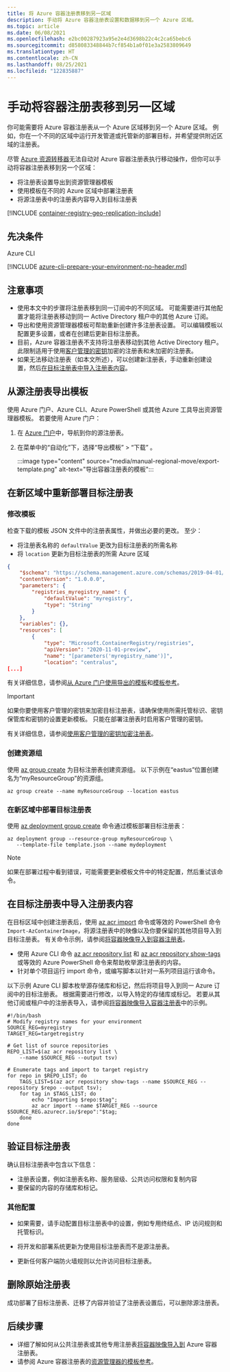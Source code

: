 ```yaml
---
title: 将 Azure 容器注册表移到另一区域
description: 手动将 Azure 容器注册表设置和数据移到另一个 Azure 区域。
ms.topic: article
ms.date: 06/08/2021
ms.openlocfilehash: e2bc00287923a95e2e4d3698b22c4c2ca65bebc6
ms.sourcegitcommit: d858083348844b7cf854b1a0f01e3a2583809649
ms.translationtype: HT
ms.contentlocale: zh-CN
ms.lasthandoff: 08/25/2021
ms.locfileid: "122835887"
---
```

# <a name="manually-move-a-container-registry-to-another-region"></a>手动将容器注册表移到另一区域

你可能需要将 Azure 容器注册表从一个 Azure 区域移到另一个 Azure 区域。 例如，你在一个不同的区域中运行开发管道或托管新的部署目标，并希望提供附近区域的注册表。

尽管 [Azure 资源转移器](../resource-mover/overview.md)无法自动对 Azure 容器注册表执行移动操作，但你可以手动将容器注册表移到另一个区域：

* 将注册表设置导出到资源管理器模板
* 使用模板在不同的 Azure 区域中部署注册表
* 将源注册表中的注册表内容导入到目标注册表

[!INCLUDE [container-registry-geo-replication-include](../../includes/container-registry-geo-replication-include.md)]

## <a name="prerequisites"></a>先决条件

Azure CLI

[!INCLUDE [azure-cli-prepare-your-environment-no-header.md](../../includes/azure-cli-prepare-your-environment-no-header.md)]

## <a name="considerations"></a>注意事项

* 使用本文中的步骤将注册表移到同一订阅中的不同区域。 可能需要进行其他配置才能将注册表移动到同一 Active Directory 租户中的其他 Azure 订阅。
* 导出和使用资源管理器模板可帮助重新创建许多注册表设置。 可以编辑模板以配置更多设置，或者在创建后更新目标注册表。
* 目前，Azure 容器注册表不支持将注册表移动到其他 Active Directory 租户。 此限制适用于使用[客户管理的密钥](container-registry-customer-managed-keys.md)加密的注册表和未加密的注册表。
* 如果无法移动注册表（如本文所述），可以创建新注册表，手动重新创建设置，然后[在目标注册表中导入注册表内容](#import-registry-content-in-target-registry)。

## <a name="export-template-from-source-registry"></a>从源注册表导出模板 

使用 Azure 门户、Azure CLI、Azure PowerShell 或其他 Azure 工具导出资源管理器模板。 若要使用 Azure 门户：

1. 在 [Azure 门户](https://portal.azure.com)中，导航到你的源注册表。
1. 在菜单中的“自动化”下，选择“导出模板” > “下载”  。

    :::image type="content" source="media/manual-regional-move/export-template.png" alt-text="导出容器注册表的模板":::

## <a name="redeploy-target-registry-in-new-region"></a>在新区域中重新部署目标注册表

### <a name="modify-template"></a>修改模板

检查下载的模板 JSON 文件中的注册表属性，并做出必要的更改。 至少：

* 将注册表名称的 `defaultValue` 更改为目标注册表的所需名称
* 将 `location` 更新为目标注册表的所需 Azure 区域

```json
{
    "$schema": "https://schema.management.azure.com/schemas/2019-04-01/deploymentTemplate.json#",
    "contentVersion": "1.0.0.0",
    "parameters": {
        "registries_myregistry_name": {
            "defaultValue": "myregistry",
            "type": "String"
        }
    },
    "variables": {},
    "resources": [
        {
            "type": "Microsoft.ContainerRegistry/registries",
            "apiVersion": "2020-11-01-preview",
            "name": "[parameters('myregistry_name')]",
            "location": "centralus",
[...]
```

有关详细信息，请参阅[从 Azure 门户使用导出的模板](../azure-resource-manager/templates/template-tutorial-export-template.md)和[模板参考](/azure/templates/microsoft.containerregistry/registries)。

> [!IMPORTANT]
> 如果你要使用客户管理的密钥来加密目标注册表，请确保使用所需托管标识、密钥保管库和密钥的设置更新模板。 只能在部署注册表时启用客户管理的密钥。
> 
> 有关详细信息，请参阅[使用客户管理的密钥加密注册表](./container-registry-customer-managed-keys.md#enable-customer-managed-key---template)。

### <a name="create-resource-group"></a>创建资源组 

使用 [az group create](/cli/azure/group#az_group_create) 为目标注册表创建资源组。 以下示例在“eastus”位置创建名为“myResourceGroup”的资源组。 

```azurecli
az group create --name myResourceGroup --location eastus
```

### <a name="deploy-target-registry-in-new-region"></a>在新区域中部署目标注册表

使用 [az deployment group create](/cli/azure/deployment/group#az_deployment_group_create) 命令通过模板部署目标注册表：

```azurecli
az deployment group --resource-group myResourceGroup \
   --template-file template.json --name mydeployment
```

> [!NOTE]
> 如果在部署过程中看到错误，可能需要更新模板文件中的特定配置，然后重试该命令。

## <a name="import-registry-content-in-target-registry"></a>在目标注册表中导入注册表内容

在目标区域中创建注册表后，使用 [az acr import](/cli/azure/acr#az_acr_import) 命令或等效的 PowerShell 命令 `Import-AzContainerImage`，将源注册表中的映像以及你要保留的其他项目导入到目标注册表。 有关命令示例，请参阅[将容器映像导入到容器注册表](container-registry-import-images.md)。

* 使用 Azure CLI 命令 [az acr repository list](/cli/azure/acr/repository#az_acr_repository_list) 和 [az acr repository show-tags](/cli/azure/acr/repository#az_acr_repository_show_tags) 或等效的 Azure PowerShell 命令来帮助枚举源注册表的内容。
* 针对单个项目运行 import 命令，或编写脚本以针对一系列项目运行该命令。

以下示例 Azure CLI 脚本枚举源存储库和标记，然后将项目导入到同一 Azure 订阅中的目标注册表。 根据需要进行修改，以导入特定的存储库或标记。 若要从其他订阅或租户中的注册表导入，请参阅[将容器映像导入容器注册表](container-registry-import-images.md)中的示例。

```azurecli
#!/bin/bash
# Modify registry names for your environment
SOURCE_REG=myregistry
TARGET_REG=targetregistry

# Get list of source repositories
REPO_LIST=$(az acr repository list \
    --name $SOURCE_REG --output tsv)

# Enumerate tags and import to target registry
for repo in $REPO_LIST; do
    TAGS_LIST=$(az acr repository show-tags --name $SOURCE_REG --repository $repo --output tsv);
    for tag in $TAGS_LIST; do
        echo "Importing $repo:$tag";
        az acr import --name $TARGET_REG --source $SOURCE_REG.azurecr.io/$repo":"$tag;
    done
done
```



## <a name="verify-target-registry"></a>验证目标注册表

确认目标注册表中包含以下信息：

* 注册表设置，例如注册表名称、服务层级、公共访问权限和复制内容
* 要保留的内容的存储库和标记。


### <a name="additional-configuration"></a>其他配置

* 如果需要，请手动配置目标注册表中的设置，例如专用终结点、IP 访问规则和托管标识。

* 将开发和部署系统更新为使用目标注册表而不是源注册表。

* 更新任何客户端防火墙规则以允许访问目标注册表。

## <a name="delete-original-registry"></a>删除原始注册表

成功部署了目标注册表、迁移了内容并验证了注册表设置后，可以删除源注册表。

## <a name="next-steps"></a>后续步骤

* 详细了解如何从公共注册表或其他专用注册表[将容器映像导入到](container-registry-import-images.md) Azure 容器注册表。 
* 请参阅 Azure 容器注册表的[资源管理器的模板参考](/azure/templates/microsoft.containerregistry/registries)。